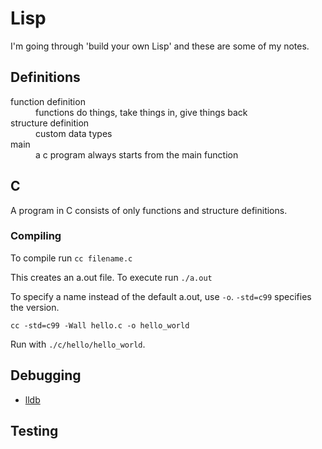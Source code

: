 # Lisp

I'm going through 'build your own Lisp' and these are some of my notes.

## Definitions

  <dl>
    <dt>function definition</dt>
    <dd>functions do things, take things in, give things back</dd>
    <dt>structure definition</dt>
    <dd>custom data types</dd>
    <dt>main</dt>
    <dd>a c program always starts from the main function</dd>
  </dl>

## C

A program in C consists of only functions and structure definitions.

### Compiling

To compile run ```cc filename.c```

This creates an a.out file. To execute run ```./a.out```

To specify a name instead of the default a.out, use `-o`. `-std=c99` specifies the version.

```
cc -std=c99 -Wall hello.c -o hello_world
```

Run with `./c/hello/hello_world`.


## Debugging

- [lldb](https://lldb.llvm.org/)

## Testing
